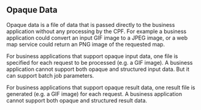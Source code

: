 ## Opaque Data
Opaque data is a file of data that is passed directly to the business
application without any processing by the CPF. For example a business application
could convert an input GIF image to a JPEG image, or a web map service could
return an PNG image of the requested map.

For business applications that support opaque input data, one file is specified 
for each request to be processed (e.g. a GIF image). A business application
cannot support both opaque and structured input data. But it can support batch
job parameters.

For business applications that support opaque result data, one result file is 
generated (e.g. a GIF image) for each request. A business application cannot 
support both opaque and structured result data.
